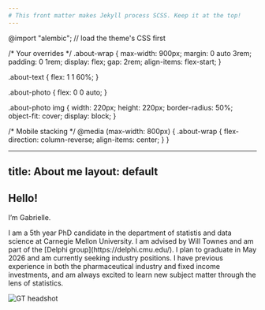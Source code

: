 ```yaml
---
# This front matter makes Jekyll process SCSS. Keep it at the top!
---
```


@import "alembic"; // load the theme's CSS first

/* Your overrides */
.about-wrap {
  max-width: 900px;
  margin: 0 auto 3rem;
  padding: 0 1rem;
  display: flex;
  gap: 2rem;
  align-items: flex-start;
}

.about-text { flex: 1 1 60%; }

.about-photo { flex: 0 0 auto; }

.about-photo img {
  width: 220px;
  height: 220px;
  border-radius: 50%;
  object-fit: cover;
  display: block;
}

/* Mobile stacking */
@media (max-width: 800px) {
  .about-wrap {
    flex-direction: column-reverse;
    align-items: center;
  }
}

---
title: About me
layout: default
---

<div class="about-wrap">
  <div class="about-text">
    <h2>Hello!</h2>
    <p>I’m Gabrielle.</p>
    <p>I am a 5th year PhD candidate in the department of statistis and data science at Carnegie Mellon University. I am advised by Will Townes and am part of the [Delphi group](https://delphi.cmu.edu/). I plan to graduate in May 2026 and am currently seeking industry positions. I have previous experience in both the pharmaceutical industry and fixed income investments, and am always excited to learn new subject matter through the lens of statistics. </p>
  </div>

  <div class="about-photo">
    <img src="{{ '/assets/images/headshot.jpg' | relative_url }}" alt="GT headshot">
  </div>
</div>



